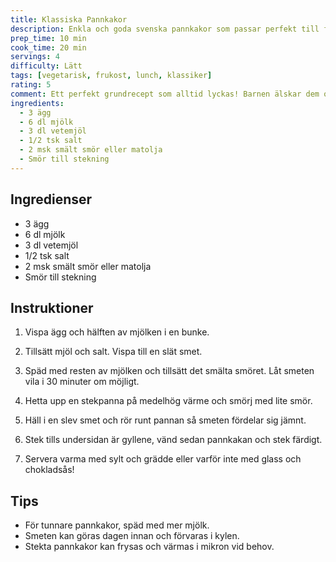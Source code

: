 ```yaml
---
title: Klassiska Pannkakor
description: Enkla och goda svenska pannkakor som passar perfekt till frukost, lunch eller middag.
prep_time: 10 min
cook_time: 20 min
servings: 4
difficulty: Lätt
tags: [vegetarisk, frukost, lunch, klassiker]
rating: 5
comment: Ett perfekt grundrecept som alltid lyckas! Barnen älskar dem och de blir jämna och gyllenbruna varje gång.
ingredients:
  - 3 ägg
  - 6 dl mjölk
  - 3 dl vetemjöl
  - 1/2 tsk salt
  - 2 msk smält smör eller matolja
  - Smör till stekning
---
```


## Ingredienser

- 3 ägg
- 6 dl mjölk
- 3 dl vetemjöl
- 1/2 tsk salt
- 2 msk smält smör eller matolja
- Smör till stekning

## Instruktioner

1. Vispa ägg och hälften av mjölken i en bunke.

2. Tillsätt mjöl och salt. Vispa till en slät smet.

3. Späd med resten av mjölken och tillsätt det smälta smöret. Låt smeten vila i 30 minuter om möjligt.

4. Hetta upp en stekpanna på medelhög värme och smörj med lite smör.

5. Häll i en slev smet och rör runt pannan så smeten fördelar sig jämnt.

6. Stek tills undersidan är gyllene, vänd sedan pannkakan och stek färdigt.

7. Servera varma med sylt och grädde eller varför inte med glass och chokladsås!

## Tips

- För tunnare pannkakor, späd med mer mjölk.
- Smeten kan göras dagen innan och förvaras i kylen.
- Stekta pannkakor kan frysas och värmas i mikron vid behov.
